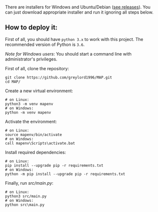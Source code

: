 There are installers for Windows and Ubuntu/Debian ([see releases](https://github.com/greylord1996/MAP/releases)). You can just download appropriate installer and run it ignoring all steps below.

## How to deploy it:

First of all, you should have ```python 3.x``` to work with this project. The recommended version of Python is ```3.6```.

*Note for Windows users*: You should start a command line with administrator's privileges.

First of all, clone the repository:

    git clone https://github.com/greylord1996/MAP.git
    cd MAP/

Create a new virtual environment:

    # on Linux:
    python3 -m venv mapenv
    # on Windows:
    python -m venv mapenv

Activate the environment:

    # on Linux:
    source mapenv/bin/activate
    # on Windows:
    call mapenv\Scripts\activate.bat

Install required dependencies:

    # on Linux:
    pip install --upgrade pip -r requirements.txt
    # on Windows:
    python -m pip install --upgrade pip -r requirements.txt

Finally, run *src/main.py*:

    # on Linux:
    python3 src/main.py
    # on Windows:
    python src\main.py

